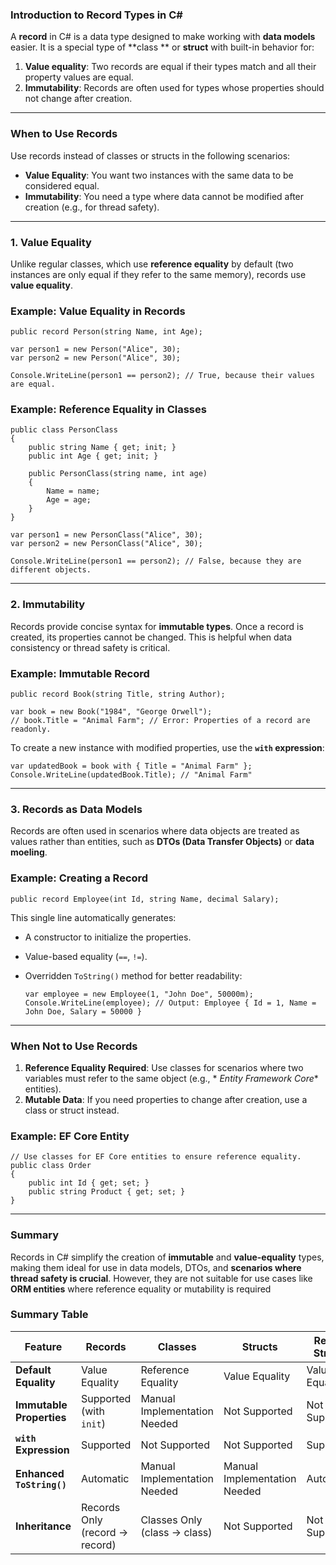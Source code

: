 ### **Introduction to Record Types in C#**

A **record** in C# is a data type designed to make working with **data models** easier. It is a special type of **class
** or **struct** with built-in behavior for:

1. **Value equality**: Two records are equal if their types match and all their property values are equal.
2. **Immutability**: Records are often used for types whose properties should not change after creation.

* * * * *

### **When to Use Records**

Use records instead of classes or structs in the following scenarios:

- **Value Equality**: You want two instances with the same data to be considered equal.
- **Immutability**: You need a type where data cannot be modified after creation (e.g., for thread safety).

* * * * *

### **1\. Value Equality**

Unlike regular classes, which use **reference equality** by default (two instances are only equal if they refer to the
same memory), records use **value equality**.

### **Example: Value Equality in Records**

```
public record Person(string Name, int Age);

var person1 = new Person("Alice", 30);
var person2 = new Person("Alice", 30);

Console.WriteLine(person1 == person2); // True, because their values are equal.

```

### **Example: Reference Equality in Classes**

```
public class PersonClass
{
    public string Name { get; init; }
    public int Age { get; init; }

    public PersonClass(string name, int age)
    {
        Name = name;
        Age = age;
    }
}

var person1 = new PersonClass("Alice", 30);
var person2 = new PersonClass("Alice", 30);

Console.WriteLine(person1 == person2); // False, because they are different objects.

```

* * * * *

### **2\. Immutability**

Records provide concise syntax for **immutable types**. Once a record is created, its properties cannot be changed. This
is helpful when data consistency or thread safety is critical.

### **Example: Immutable Record**

```
public record Book(string Title, string Author);

var book = new Book("1984", "George Orwell");
// book.Title = "Animal Farm"; // Error: Properties of a record are readonly.

```

To create a new instance with modified properties, use the **`with` expression**:

```
var updatedBook = book with { Title = "Animal Farm" };
Console.WriteLine(updatedBook.Title); // "Animal Farm"

```

* * * * *

### **3\. Records as Data Models**

Records are often used in scenarios where data objects are treated as values rather than entities, such as **DTOs (Data
Transfer Objects)** or **data moeling**.

### **Example: Creating a Record**

```
public record Employee(int Id, string Name, decimal Salary);

```

This single line automatically generates:

- A constructor to initialize the properties.

- Value-based equality (`==`, `!=`).

- Overridden `ToString()` method for better readability:

  ```
  var employee = new Employee(1, "John Doe", 50000m);
  Console.WriteLine(employee); // Output: Employee { Id = 1, Name = John Doe, Salary = 50000 }

  ```

* * * * *

### **When Not to Use Records**

1. **Reference Equality Required**: Use classes for scenarios where two variables must refer to the same object (e.g., *
   *Entity Framework Core** entities).
2. **Mutable Data**: If you need properties to change after creation, use a class or struct instead.

### **Example: EF Core Entity**

```
// Use classes for EF Core entities to ensure reference equality.
public class Order
{
    public int Id { get; set; }
    public string Product { get; set; }
}

```

* * * * *

### **Summary**

Records in C# simplify the creation of **immutable** and **value-equality** types, making them ideal for use in data
models, DTOs, and **scenarios where thread safety is crucial**. However, they are not suitable for use cases like **ORM
entities** where reference equality or mutability is required

### **Summary Table**

| Feature                   | **Records**                    | **Classes**                  | **Structs**                  | **Record Structs** |
|---------------------------|--------------------------------|------------------------------|------------------------------|--------------------|
| **Default Equality**      | Value Equality                 | Reference Equality           | Value Equality               | Value Equality     |
| **Immutable Properties**  | Supported (with `init`)        | Manual Implementation Needed | Not Supported                | Not Supported      |
| **`with` Expression**     | Supported                      | Not Supported                | Not Supported                | Supported          |
| **Enhanced `ToString()`** | Automatic                      | Manual Implementation Needed | Manual Implementation Needed | Automatic          |
| **Inheritance**           | Records Only (record → record) | Classes Only (class → class) | Not Supported                | Not Supported      |